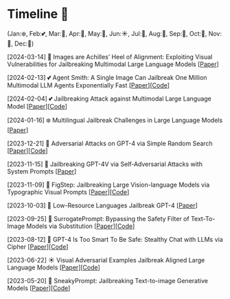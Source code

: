 # Timeline 🚀 
(Jan:❄️, Feb:💕, Mar:🌱, Apr:🌸, May:🌺, Jun:☀️, Jul:🍦, Aug:🌴, Sep:🍂, Oct:🎃, Nov:🦃, Dec:🎄)

[2024-03-14] 🌱 Images are Achilles’ Heel of Alignment: Exploiting Visual Vulnerabilities for Jailbreaking Multimodal Large Language Models [[Paper](https://arxiv.org/pdf/2403.09513.pdf)]

[2024-02-13] 💕 Agent Smith: A Single Image Can Jailbreak One Million Multimodal LLM Agents Exponentially Fast [[Paper](https://arxiv.org/pdf/2402.08567.pdf)][[Code](https://sail-sg.github.io/Agent-Smith/)]

[2024-02-04] 💕 Jailbreaking Attack against Multimodal Large Language Model [[Paper](https://arxiv.org/pdf/2402.02309.pdf)][[Code](https://github.com/abc03570128/Jailbreaking-Attack-against-Multimodal-Large-Language-Model)]

[2024-01-16] ❄️ Multilingual Jailbreak Challenges in Large Language Models [[Paper](https://openreview.net/pdf?id=plmBsXHxgR)]

[2023-12-21] 🎄 Adversarial Attacks on GPT-4 via Simple Random Search [[Paper](https://www.andriushchenko.me/gpt4adv.pdf)][[Code](https://github.com/max-andr/adversarial-random-search-gpt4)]

[2023-11-15] 🦃 Jailbreaking GPT-4V via Self-Adversarial Attacks with System Prompts [[Paper](https://arxiv.org/pdf/2311.09127.pdf)]

[2023-11-09] 🦃 FigStep: Jailbreaking Large Vision-language Models via Typographic Visual Prompts [[Paper](https://arxiv.org/pdf/2311.05608.pdf)][[Code](https://github.com/ThuCCSLab/FigStep)]

[2023-10-03] 🎃 Low-Resource Languages Jailbreak GPT-4 [[Paper](https://arxiv.org/pdf/2310.02446.pdf)]

[2023-09-25] 🍂 SurrogatePrompt: Bypassing the Safety Filter of Text-To-Image Models via Substitution [[Paper](https://arxiv.org/pdf/2309.14122.pdf)][[Code](https://github.com/Zjm1900/SurrogatePrompt)]

[2023-08-12] 🌴 GPT-4 Is Too Smart To Be Safe: Stealthy Chat with LLMs via Cipher [[Paper](https://arxiv.org/pdf/2308.06463.pdf)][[Code](https://github.com/RobustNLP/CipherChat)]

[2023-06-22] ☀️ Visual Adversarial Examples Jailbreak Aligned Large Language Models [[Paper](https://arxiv.org/pdf/2306.13213.pdf)][[Code](https://github.com/Unispac/Visual-Adversarial-Examples-Jailbreak-Large-Language-Models)]

[2023-05-20] 🦃 SneakyPrompt: Jailbreaking Text-to-image Generative Models [[Paper](https://arxiv.org/pdf/2305.12082.pdf)][[Code](https://github.com/Yuchen413/text2image_safety)]
